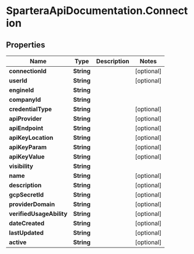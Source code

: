 # SparteraApiDocumentation.Connection

## Properties

Name | Type | Description | Notes
------------ | ------------- | ------------- | -------------
**connectionId** | **String** |  | [optional] 
**userId** | **String** |  | [optional] 
**engineId** | **String** |  | 
**companyId** | **String** |  | 
**credentialType** | **String** |  | [optional] 
**apiProvider** | **String** |  | [optional] 
**apiEndpoint** | **String** |  | [optional] 
**apiKeyLocation** | **String** |  | [optional] 
**apiKeyParam** | **String** |  | [optional] 
**apiKeyValue** | **String** |  | [optional] 
**visibility** | **String** |  | 
**name** | **String** |  | [optional] 
**description** | **String** |  | [optional] 
**gcpSecretId** | **String** |  | [optional] 
**providerDomain** | **String** |  | [optional] 
**verifiedUsageAbility** | **String** |  | [optional] 
**dateCreated** | **String** |  | [optional] 
**lastUpdated** | **String** |  | [optional] 
**active** | **String** |  | [optional] 


